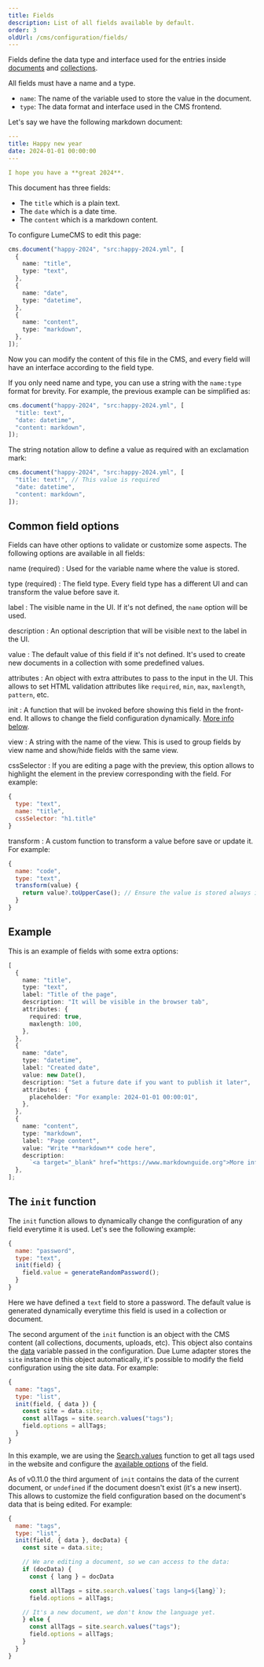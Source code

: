 ```yaml
---
title: Fields
description: List of all fields available by default.
order: 3
oldUrl: /cms/configuration/fields/
---
```


Fields define the data type and interface used for the entries inside
[documents](../configuration/documents.md) and
[collections](../configuration/collections.md).

All fields must have a name and a type.

- `name`: The name of the variable used to store the value in the document.
- `type`: The data format and interface used in the CMS frontend.

Let's say we have the following markdown document:

```yml
---
title: Happy new year
date: 2024-01-01 00:00:00
---

I hope you have a **great 2024**.
```

This document has three fields:

- The `title` which is a plain text.
- The `date` which is a date time.
- The `content` which is a markdown content.

To configure LumeCMS to edit this page:

```ts
cms.document("happy-2024", "src:happy-2024.yml", [
  {
    name: "title",
    type: "text",
  },
  {
    name: "date",
    type: "datetime",
  },
  {
    name: "content",
    type: "markdown",
  },
]);
```

Now you can modify the content of this file in the CMS, and every field will
have an interface according to the field type.

If you only need name and type, you can use a string with the `name:type` format
for brevity. For example, the previous example can be simplified as:

```ts
cms.document("happy-2024", "src:happy-2024.yml", [
  "title: text",
  "date: datetime",
  "content: markdown",
]);
```

The string notation allow to define a value as required with an exclamation
mark:

```ts
cms.document("happy-2024", "src:happy-2024.yml", [
  "title: text!", // This value is required
  "date: datetime",
  "content: markdown",
]);
```

## Common field options

Fields can have other options to validate or customize some aspects. The
following options are available in all fields:

<!-- deno-fmt-ignore-start -->
name (required)
: Used for the variable name where the value is stored.

type (required)
: The field type. Every field type has a different UI and can transform the value before save it.

label
: The visible name in the UI. If it's not defined, the `name` option will be used.

description
: An optional description that will be visible next to the label in the UI.

value
: The default value of this field if it's not defined. It's used to create new documents in a collection with some predefined values.

attributes
: An object with extra attributes to pass to the input in the UI. This allows to set HTML validation attributes like `required`, `min`, `max`, `maxlength`, `pattern`, etc.

init
: A function that will be invoked before showing this field in the front-end. It allows to change the field configuration dynamically. [More info below](#the-init-function).

view
: A string with the name of the view. This is used to group fields by view name and show/hide fields with the same view.

cssSelector
: If you are editing a page with the preview, this option allows to highlight the element in the preview corresponding with the field. For example:

```js
{
  type: "text",
  name: "title",
  cssSelector: "h1.title"
}
```

transform
: A custom function to transform a value before save or update it. For example:

  ```js
  {
    name: "code",
    type: "text",
    transform(value) {
      return value?.toUpperCase(); // Ensure the value is stored always in uppper case.
    }
  }
  ```

<!-- deno-fmt-ignore-end -->

## Example

This is an example of fields with some extra options:

```ts
[
  {
    name: "title",
    type: "text",
    label: "Title of the page",
    description: "It will be visible in the browser tab",
    attributes: {
      required: true,
      maxlength: 100,
    },
  },
  {
    name: "date",
    type: "datetime",
    label: "Created date",
    value: new Date(),
    description: "Set a future date if you want to publish it later",
    attributes: {
      placeholder: "For example: 2024-01-01 00:00:01",
    },
  },
  {
    name: "content",
    type: "markdown",
    label: "Page content",
    value: "Write **markdown** code here",
    description:
      `<a target="_blank" href="https://www.markdownguide.org">More info about markdown syntax</a>`,
  },
];
```

## The `init` function

The `init` function allows to dynamically change the configuration of any field
everytime it is used. Let's see the following example:

```js
{
  name: "password",
  type: "text",
  init(field) {
    field.value = generateRandomPassword();
  }
}
```

Here we have defined a `text` field to store a password. The default value is
generated dynamically everytime this field is used in a collection or document.

The second argument of the `init` function is an object with the CMS content
(all collections, documents, uploads, etc). This object also contains the
[data](../configuration/options.md#data) variable passed in the configuration.
Due Lume adapter stores the `site` instance in this object automatically, it's
possible to modify the field configuration using the site data. For example:

```js
{
  name: "tags",
  type: "list",
  init(field, { data }) {
    const site = data.site;
    const allTags = site.search.values("tags");
    field.options = allTags;
  }
}
```

In this example, we are using the
[Search.values](../../plugins/search.md#get-all-values-of-a-key) function to get
all tags used in the website and configure the
[available options](../fields/list.md#options) of the field.

As of v0.11.0 the third argument of `init` contains the data of the current
document, or `undefined` if the document doesn't exist (it's a new insert). This
allows to customize the field configuration based on the document's data that is
being edited. For example:

```js
{
  name: "tags",
  type: "list",
  init(field, { data }, docData) {
    const site = data.site;

    // We are editing a document, so we can access to the data:
    if (docData) {
      const { lang } = docData

      const allTags = site.search.values(`tags lang=${lang}`);
      field.options = allTags;

    // It's a new document, we don't know the language yet.
    } else {
      const allTags = site.search.values("tags");
      field.options = allTags;
    }
  }
}
```
